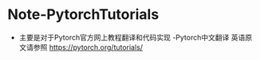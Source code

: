 # Note-PytorchTutorials

- 主要是对于Pytorch官方网上教程翻译和代码实现
-Pytorch中文翻译 英语原文请参照 https://pytorch.org/tutorials/
